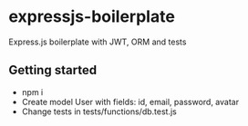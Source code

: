 # expressjs-boilerplate
Express.js boilerplate with JWT, ORM and tests

## Getting started
- npm i
- Create model User with fields: id, email, password, avatar
- Change tests in tests/functions/db.test.js
